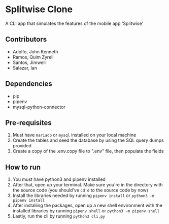 # Splitwise Clone
A CLI app that simulates the features of the mobile app 'Splitwise'

## Contributors
- Adolfo, John Kenneth
- Ramos, Quim Zyrell
- Santos, Jimwell
- Salazar, Ian

## Dependencies
- pip
- pipenv
- mysql-python-connector

## Pre-requisites
1. Must have `mariadb` or `mysql` installed on your local machine
2. Create the tables and seed the database by using the SQL query dumps provided
3. Create a copy of the .env.copy file to ".env" file, then populate the fields

## How to run
1. You must have python3 and pipenv installed
2. After that, open up your terminal. Make sure you're in the directory with the source code (you should've `cd'd` to the source code by now)
3. Install the libraries needed by running `pipenv install` or `python3 -m pipenv install`
4. After installing the packages, open up a new shell environment with the installed libraries by running `pipenv shell` or `python3 -m pipenv shell`
5. Lastly, run the cli by running `python3 cli.py`
